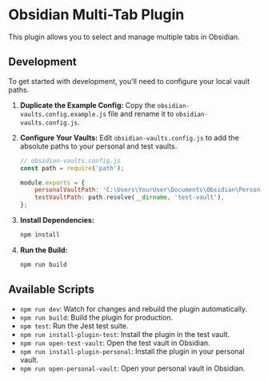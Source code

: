 # Obsidian Multi-Tab Plugin

This plugin allows you to select and manage multiple tabs in Obsidian.

## Development

To get started with development, you'll need to configure your local vault paths.

1.  **Duplicate the Example Config:**
    Copy the `obsidian-vaults.config.example.js` file and rename it to `obsidian-vaults.config.js`.

2.  **Configure Your Vaults:**
    Edit `obsidian-vaults.config.js` to add the absolute paths to your personal and test vaults.

    ```javascript
    // obsidian-vaults.config.js
    const path = require('path');

    module.exports = {
        personalVaultPath: 'C:\Users\YourUser\Documents\Obsidian\PersonalVault',
        testVaultPath: path.resolve(__dirname, 'test-vault'),
    };
    ```

3.  **Install Dependencies:**
    ```bash
    npm install
    ```

4.  **Run the Build:**
    ```bash
    npm run build
    ```

## Available Scripts

-   `npm run dev`: Watch for changes and rebuild the plugin automatically.
-   `npm run build`: Build the plugin for production.
-   `npm test`: Run the Jest test suite.
-   `npm run install-plugin-test`: Install the plugin in the test vault.
-   `npm run open-test-vault`: Open the test vault in Obsidian.
-   `npm run install-plugin-personal`: Install the plugin in your personal vault.
-   `npm run open-personal-vault`: Open your personal vault in Obsidian.

